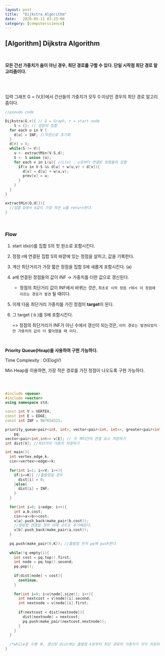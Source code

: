 ```yaml
---
layout:	post
title:	"Dijkstra Algorithm"
date:	2020-05-11 03:25:00
category: [computerscience]
---
```






## [Algorithm] Dijkstra Algorithm

<br/>

**모든 간선 가중치가 음이 아닌 경우, 최단 경로를 구할 수 있다. 단일 시작점 최단 경로 알고리즘이다.** 



<br/>

<br/>

입력 그래프 G = (V,E)에서 간선들의 가중치가 모두 0 이상인 경우의 최단 경로 알고리즘이다.

``` c++
//pseudo code

Dijkstra(G,r){ // G = Graph, r = start node
	S = {}; // 정점의 집합
  for each u in V {
    d[u] = INF; //무한으로 초기화
  }
  d[r] = 0;
  while(S != V){
    u <- extractMin(V-S,d);
    S <- S union {u};
    for each v in L(u){ //L(u) : u로부터 연결된 정점들의 집합
      if(v in V-S && d[u] + w(u,v) < d[v]){
        d[v] = d[u] + w(u,v);
        prev[v] = u;
      }
    }
  }
}

extractMin(Q,d[]){
  //집합 Q에서 d값이 가장 작은 u를 return한다.
}

```

<br/>

### Flow

1. start idx(r)를 집합 S의 첫 원소로 포함시킨다.

2. 정점 r에 연결된 집합 S의 바깥에 있는 정점을 살피고, 값을 기록한다.

3. 계산 최단거리가 가장 짧은 정점을 집합 S에 새롭게 포함시킨다. (a)

4. a에 연결된 정점들의 값이 INF -> 가중치를 더한 값으로 갱신된다.

   + 정점의 최단거리 값이 INF에서 바뀌는 것은, `최초로 시작 정점 r에서 이 정점에 이르는 경로가 발견` 될 때이다.

5. 이제 다음 최단거리 가중치를 가진 정점이 **target**이 된다.

6. 그 target ( b )를 S에 포함시킨다.

   => 정점의 최단거리가 INF가 아닌 수에서 갱신이 되는것은, `이미 경로는 발견되었지만 가중치의 값이 더 짧아졌을 때 이다.` 

<br/>

**Priority Queue(Heap)을 사용하여 구현 가능하다.** 

Time Complexity : O(ElogV)

Min Heap을 이용하면, 가장 적은 경로를 가진 정점이 나오도록 구현 가능하다.

<br/>

``` c++

#include <queue>
#include <vector>
using namespace std;

const int V = VERTEX;
const int E = EDGE;
const int INF = 987654321;

priority_queue<pair<int, int>, vector<pair<int, int>>, greater<pair<int, int>>>
    pq;
vector<pair<int,int>> v[E]; // 각 벡터간의 연결 요소 저장하기
int dist[V]; //최단거리 가중치 저장하기

int main(){
  int vertex,edge,k;
  cin>>vertex>>edge>>k;
  
  for(int i=1; i<=V; i++){
    if(i==K){ //출발점일 경우
      dist[i] = 0;
    }else{
      dist[i] = INF;
    }
  }
  
  for(int i=0; i<edge; i++){
    int a,b,cost;
    cin>>a>>b>>cost;
    v[a].push_back(make_pair(b,cost));
    //양방향 연결일 경우 아래 코드도 추가해준다.
    v[b].push_back(make_pair(a,cost));
  }
  
  pq.push(make_pair(0,K)); //출발점 먼저 pq에 push한다.
  
  while(!q.empty()){
    int cost = pq.top().first;
    int node = pq.top().second;
    pq.pop();
    
    if(dist[node] < cost){
      continue;
    }
    
    for(int i=0; i<v[node].size(); i++){
      int nextcost = v[node][i].second;
      int nextnode = v[node][i].first;
      
      if(nextcost < dist[nextnode]){
        dist[nextnode] = nextcost;
        pq.push(make_pair(nextcost,nextnode));
      }
    }
  }
  
  /*while문 수행 후, 갱신된 dist에는 출발점 k로부터 최단 경로의 가중치가 각각 저장되어있다.*/
}


```

<br/>

<br/>

